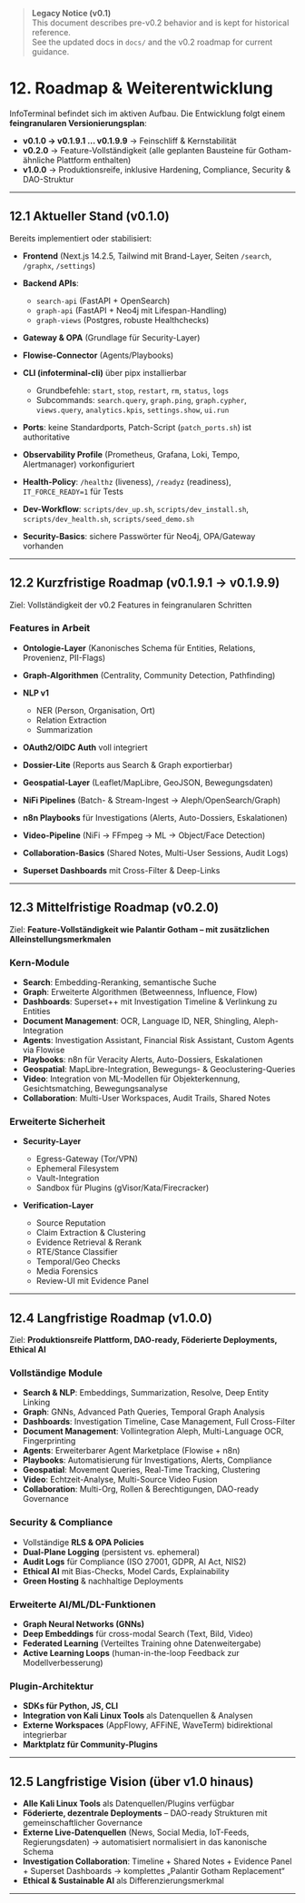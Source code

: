 

> **Legacy Notice (v0.1)**  
> This document describes pre-v0.2 behavior and is kept for historical reference.  
> See the updated docs in `docs/` and the v0.2 roadmap for current guidance.

# 12. Roadmap & Weiterentwicklung

InfoTerminal befindet sich im aktiven Aufbau.
Die Entwicklung folgt einem **feingranularen Versionierungsplan**:

- **v0.1.0 → v0.1.9.1 … v0.1.9.9** → Feinschliff & Kernstabilität
- **v0.2.0** → Feature-Vollständigkeit (alle geplanten Bausteine für Gotham-ähnliche Plattform enthalten)
- **v1.0.0** → Produktionsreife, inklusive Hardening, Compliance, Security & DAO-Struktur

---

## 12.1 Aktueller Stand (v0.1.0)

Bereits implementiert oder stabilisiert:

- **Frontend** (Next.js 14.2.5, Tailwind mit Brand-Layer, Seiten `/search`, `/graphx`, `/settings`)
- **Backend APIs**:
  - `search-api` (FastAPI + OpenSearch)
  - `graph-api` (FastAPI + Neo4j mit Lifespan-Handling)
  - `graph-views` (Postgres, robuste Healthchecks)

- **Gateway & OPA** (Grundlage für Security-Layer)
- **Flowise-Connector** (Agents/Playbooks)
- **CLI (infoterminal-cli)** über pipx installierbar
  - Grundbefehle: `start`, `stop`, `restart`, `rm`, `status`, `logs`
  - Subcommands: `search.query`, `graph.ping`, `graph.cypher`, `views.query`, `analytics.kpis`, `settings.show`, `ui.run`

- **Ports**: keine Standardports, Patch-Script (`patch_ports.sh`) ist authoritative
- **Observability Profile** (Prometheus, Grafana, Loki, Tempo, Alertmanager) vorkonfiguriert
- **Health-Policy**: `/healthz` (liveness), `/readyz` (readiness), `IT_FORCE_READY=1` für Tests
- **Dev-Workflow**: `scripts/dev_up.sh`, `scripts/dev_install.sh`, `scripts/dev_health.sh`, `scripts/seed_demo.sh`
- **Security-Basics**: sichere Passwörter für Neo4j, OPA/Gateway vorhanden

---

## 12.2 Kurzfristige Roadmap (v0.1.9.1 → v0.1.9.9)

Ziel: Vollständigkeit der v0.2 Features in feingranularen Schritten

### Features in Arbeit

- **Ontologie-Layer** (Kanonisches Schema für Entities, Relations, Provenienz, PII-Flags)
- **Graph-Algorithmen** (Centrality, Community Detection, Pathfinding)
- **NLP v1**
  - NER (Person, Organisation, Ort)
  - Relation Extraction
  - Summarization

- **OAuth2/OIDC Auth** voll integriert
- **Dossier-Lite** (Reports aus Search & Graph exportierbar)
- **Geospatial-Layer** (Leaflet/MapLibre, GeoJSON, Bewegungsdaten)
- **NiFi Pipelines** (Batch- & Stream-Ingest → Aleph/OpenSearch/Graph)
- **n8n Playbooks** für Investigations (Alerts, Auto-Dossiers, Eskalationen)
- **Video-Pipeline** (NiFi → FFmpeg → ML → Object/Face Detection)
- **Collaboration-Basics** (Shared Notes, Multi-User Sessions, Audit Logs)
- **Superset Dashboards** mit Cross-Filter & Deep-Links

---

## 12.3 Mittelfristige Roadmap (v0.2.0)

Ziel: **Feature-Vollständigkeit wie Palantir Gotham – mit zusätzlichen Alleinstellungsmerkmalen**

### Kern-Module

- **Search**: Embedding-Reranking, semantische Suche
- **Graph**: Erweiterte Algorithmen (Betweenness, Influence, Flow)
- **Dashboards**: Superset++ mit Investigation Timeline & Verlinkung zu Entities
- **Document Management**: OCR, Language ID, NER, Shingling, Aleph-Integration
- **Agents**: Investigation Assistant, Financial Risk Assistant, Custom Agents via Flowise
- **Playbooks**: n8n für Veracity Alerts, Auto-Dossiers, Eskalationen
- **Geospatial**: MapLibre-Integration, Bewegungs- & Geoclustering-Queries
- **Video**: Integration von ML-Modellen für Objekterkennung, Gesichtsmatching, Bewegungsanalyse
- **Collaboration**: Multi-User Workspaces, Audit Trails, Shared Notes

### Erweiterte Sicherheit

- **Security-Layer**
  - Egress-Gateway (Tor/VPN)
  - Ephemeral Filesystem
  - Vault-Integration
  - Sandbox für Plugins (gVisor/Kata/Firecracker)

- **Verification-Layer**
  - Source Reputation
  - Claim Extraction & Clustering
  - Evidence Retrieval & Rerank
  - RTE/Stance Classifier
  - Temporal/Geo Checks
  - Media Forensics
  - Review-UI mit Evidence Panel

---

## 12.4 Langfristige Roadmap (v1.0.0)

Ziel: **Produktionsreife Plattform, DAO-ready, Föderierte Deployments, Ethical AI**

### Vollständige Module

- **Search & NLP**: Embeddings, Summarization, Resolve, Deep Entity Linking
- **Graph**: GNNs, Advanced Path Queries, Temporal Graph Analysis
- **Dashboards**: Investigation Timeline, Case Management, Full Cross-Filter
- **Document Management**: Vollintegration Aleph, Multi-Language OCR, Fingerprinting
- **Agents**: Erweiterbarer Agent Marketplace (Flowise + n8n)
- **Playbooks**: Automatisierung für Investigations, Alerts, Compliance
- **Geospatial**: Movement Queries, Real-Time Tracking, Clustering
- **Video**: Echtzeit-Analyse, Multi-Source Video Fusion
- **Collaboration**: Multi-Org, Rollen & Berechtigungen, DAO-ready Governance

### Security & Compliance

- Vollständige **RLS & OPA Policies**
- **Dual-Plane Logging** (persistent vs. ephemeral)
- **Audit Logs** für Compliance (ISO 27001, GDPR, AI Act, NIS2)
- **Ethical AI** mit Bias-Checks, Model Cards, Explainability
- **Green Hosting** & nachhaltige Deployments

### Erweiterte AI/ML/DL-Funktionen

- **Graph Neural Networks (GNNs)**
- **Deep Embeddings** für cross-modal Search (Text, Bild, Video)
- **Federated Learning** (Verteiltes Training ohne Datenweitergabe)
- **Active Learning Loops** (human-in-the-loop Feedback zur Modellverbesserung)

### Plugin-Architektur

- **SDKs für Python, JS, CLI**
- **Integration von Kali Linux Tools** als Datenquellen & Analysen
- **Externe Workspaces** (AppFlowy, AFFiNE, WaveTerm) bidirektional integrierbar
- **Marktplatz für Community-Plugins**

---

## 12.5 Langfristige Vision (über v1.0 hinaus)

- **Alle Kali Linux Tools** als Datenquellen/Plugins verfügbar
- **Föderierte, dezentrale Deployments** – DAO-ready Strukturen mit gemeinschaftlicher Governance
- **Externe Live-Datenquellen** (News, Social Media, IoT-Feeds, Regierungsdaten) → automatisiert normalisiert in das kanonische Schema
- **Investigation Collaboration**: Timeline + Shared Notes + Evidence Panel + Superset Dashboards → komplettes „Palantir Gotham Replacement“
- **Ethical & Sustainable AI** als Differenzierungsmerkmal

---
